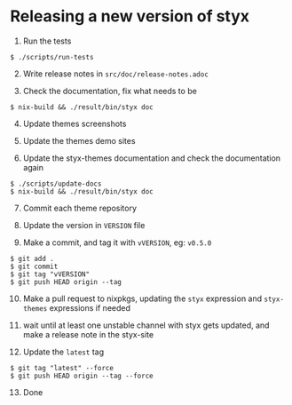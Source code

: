 # Releasing a new version of styx

1. Run the tests

```
$ ./scripts/run-tests
```

2. Write release notes in `src/doc/release-notes.adoc`

3. Check the documentation, fix what needs to be

```
$ nix-build && ./result/bin/styx doc
```

4. Update themes screenshots

5. Update the themes demo sites

6. Update the styx-themes documentation and check the documentation again

```
$ ./scripts/update-docs
$ nix-build && ./result/bin/styx doc
```

7. Commit each theme repository

8. Update the version in `VERSION` file

9. Make a commit, and tag it with `vVERSION`, eg: `v0.5.0`

```
$ git add .
$ git commit
$ git tag "vVERSION"
$ git push HEAD origin --tag
```

10. Make a pull request to nixpkgs, updating the `styx` expression and `styx-themes` expressions if needed

11. wait until at least one unstable channel with styx gets updated, and make a release note in the styx-site

12. Update the `latest` tag

```
$ git tag "latest" --force
$ git push HEAD origin --tag --force
```

13. Done

